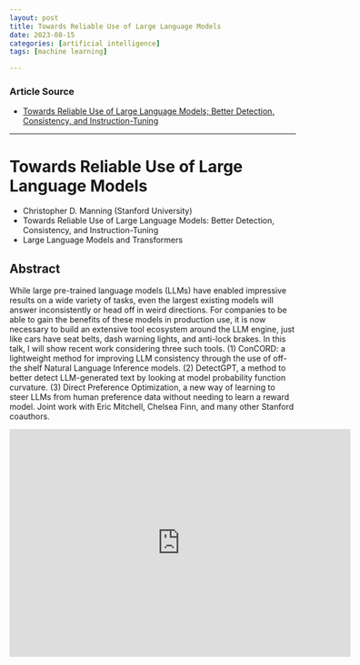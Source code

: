 ```yaml
---
layout: post
title: Towards Reliable Use of Large Language Models
date: 2023-08-15
categories: [artificial intelligence]
tags: [machine learning]

---
```


### Article Source

* [Towards Reliable Use of Large Language Models; Better Detection, Consistency, and Instruction-Tuning](https://www.youtube.com/watch?v=vuWbJlBePPA)

---

# Towards Reliable Use of Large Language Models

* Christopher D. Manning (Stanford University)
* Towards Reliable Use of Large Language Models: Better Detection, Consistency, and Instruction-Tuning
* Large Language Models and Transformers

## Abstract

While large pre-trained language models (LLMs) have enabled impressive results on a wide variety of tasks, even the largest existing models will answer inconsistently or head off in weird directions. For companies to be able to gain the benefits of these models in production use, it is now necessary to build an extensive tool ecosystem around the LLM engine, just like cars have seat belts, dash warning lights, and anti-lock brakes. In this talk, I will show recent work considering three such tools. (1) ConCORD: a lightweight method for improving LLM consistency through the use of off-the shelf Natural Language Inference models. (2) DetectGPT, a method to better detect LLM-generated text by looking at model probability function curvature. (3) Direct Preference Optimization, a new way of learning to steer LLMs from human preference data without needing to learn a reward model. Joint work with Eric Mitchell, Chelsea Finn, and many other Stanford coauthors.


<iframe width="600" height="400" src="https://www.youtube.com/embed/vuWbJlBePPA" title="YouTube video player" frameborder="0" allow="accelerometer; autoplay; clipboard-write; encrypted-media; gyroscope; picture-in-picture; web-share" allowfullscreen></iframe>